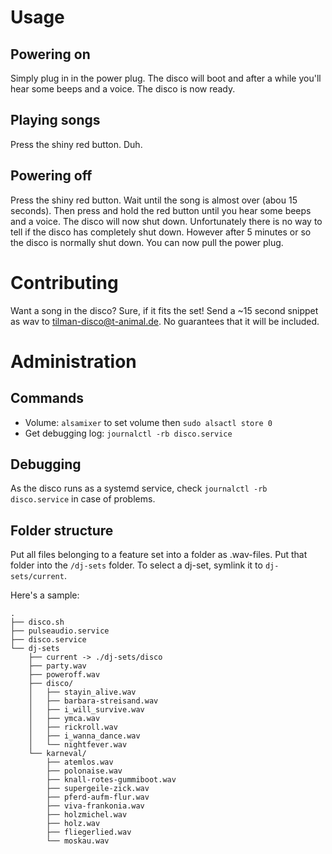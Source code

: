 # Usage

## Powering on
Simply plug in in the power plug. The disco will boot and after a while you'll hear some beeps and a voice. The disco is now ready.

## Playing songs
Press the shiny red button. Duh.

## Powering off
Press the shiny red button. Wait until the song is almost over (abou 15 seconds). Then press and hold the red button until you hear some beeps and a voice. The disco will now shut down. Unfortunately there is no way to tell if the disco has completely shut down. However after 5 minutes or so the disco is normally shut down. You can now pull the power plug.

# Contributing
Want a song in the disco? Sure, if it fits the set! Send a ~15 second snippet as wav to tilman-disco@t-animal.de. No guarantees that it will be included.

# Administration

## Commands
  * Volume: `alsamixer` to set volume then `sudo alsactl store 0`
  * Get debugging log: `journalctl -rb disco.service`

## Debugging
As the disco runs as a systemd service, check `journalctl -rb disco.service` in case of problems.

## Folder structure
Put all files belonging to a feature set into a folder as .wav-files. Put that folder into the `/dj-sets` folder. To select a dj-set, symlink it to `dj-sets/current`.

Here's a sample:

```
.
├── disco.sh
├── pulseaudio.service
├── disco.service
└── dj-sets
    ├── current -> ./dj-sets/disco
    ├── party.wav
    ├── poweroff.wav
    ├── disco/
    │   ├── stayin_alive.wav
    │   ├── barbara-streisand.wav
    │   ├── i_will_survive.wav
    │   ├── ymca.wav
    │   ├── rickroll.wav
    │   ├── i_wanna_dance.wav
    │   └── nightfever.wav
    └── karneval/
        ├── atemlos.wav
        ├── polonaise.wav
        ├── knall-rotes-gummiboot.wav
        ├── supergeile-zick.wav
        ├── pferd-aufm-flur.wav
        ├── viva-frankonia.wav
        ├── holzmichel.wav
        ├── holz.wav
        ├── fliegerlied.wav
        └── moskau.wav
```
